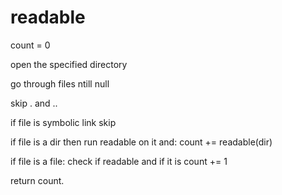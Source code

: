 # readable

count = 0

open the specified directory

go through files ntill null

skip . and ..

if file is symbolic link skip

if file is a dir then run readable on it and:
    count += readable(dir)

if file is a file: check if readable and if it is count += 1

return count.



